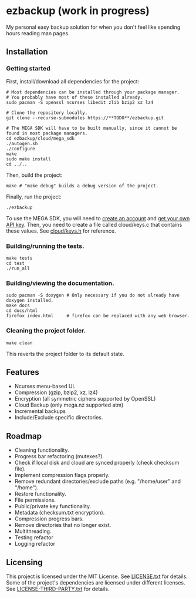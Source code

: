 # ezbackup (work in progress)
My personal easy backup solution for when you don't feel like spending hours reading man pages.

## Installation

### Getting started
First, install/download all dependencies for the project:
```shell
# Most dependencies can be installed through your package manager.
# You probably have most of these installed already.
sudo pacman -S openssl ncurses libedit zlib bzip2 xz lz4

# Clone the repository locally.
git clone --recurse-submodules https://**TODO**/ezbackup.git

# The MEGA SDK will have to be built manually, since it cannot be found in most package managers.
cd ezbackup/cloud/mega_sdk
./autogen.sh
./configure
make
sudo make install
cd ../..
```

Then, build the project:
```shell
make # "make debug" builds a debug version of the project.
```

Finally, run the project:
```shell
./ezbackup
```

To use the MEGA SDK, you will need to [create an account](https://mega.nz/register) and [get your own API key](https://mega.nz/sdk).
Then, you need to create a file called cloud/keys.c that contains these values. See [cloud/keys.h](cloud/keys.h) for reference.

### Building/running the tests.
```shell
make tests
cd test
./run_all
```

### Building/viewing the documentation.
```shell
sudo pacman -S doxygen # Only necessary if you do not already have doxygen installed.
make docs
cd docs/html
firefox index.html     # firefox can be replaced with any web browser.
```

### Cleaning the project folder.
```shell
make clean
```
This reverts the project folder to its default state.

## Features
* Ncurses menu-based UI.
* Compression  (gzip, bzip2, xz, lz4)
* Encryption   (all symmetric ciphers supported by OpenSSL)
* Cloud Backup (only mega.nz supported atm)
* Incremental backups
* Include/Exclude specific directories.

## Roadmap
* Cleaning functionality.
* Progress bar refactoring (mutexes?).
* Check if local disk and cloud are synced properly (check checksum file).
* Implement compression flags properly.
* Remove redundant directories/exclude paths (e.g. "/home/user" and "/home").
* Restore functionality.
* File permissions.
* Public/private key functionality.
* Metadata (checksum.txt encryption).
* Compression progress bars.
* Remove directories that no longer exist.
* Multithreading.
* Testing refactor
* Logging refactor

## Licensing
This project is licensed under the MIT License. See [LICENSE.txt](LICENSE.txt) for details.
Some of the project's dependencies are licensed under different licenses. See [LICENSE-THIRD-PARTY.txt](LICENSE-THIRD-PARTY.txt) for details.
